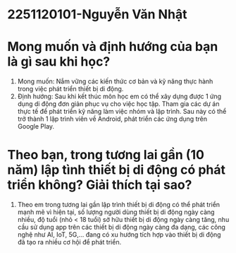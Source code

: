 # 2251120101-Nguyễn Văn Nhật

# Mong muốn và định hướng của bạn là gì sau khi học?

1. Mong muốn: Nắm vững các kiến thức cơ bản và kỹ năng thực hành trong việc phát triển thiết bị di động.
2. Định hướng: Sau khi kết thúc môn học em có thể xây dựng được 1 ứng dụng di động đơn giản phục vụ cho việc học tập. Tham gia các dự án thực tế để phát triển kỹ năng làm việc nhóm và lập trình. Sau này có thể trở thành 1 lập trình viên về Android, phát triển các ứng dụng trên Google Play.

# Theo bạn, trong tương lai gần (10 năm) lập tình thiết bị di động có phát triển không? Giải thích tại sao?

1. Theo em trong tương lai gần lập trình thiết bị di động có thể phát triển mạnh mẽ vì hiện tại, số lượng người dùng thiết bị di động ngày càng nhiều, độ tuổi (nhỏ < 18 tuổi) sở hữu thiết bị di động ngày càng tăng, nhu cầu sử dụng app trên các thiết bị di động ngày càng đa dạng, các công nghệ như AI, IoT, 5G,... đang có xu hướng tích hợp vào thiết bị di động đã tạo ra nhiều cơ hội để phát triển.
